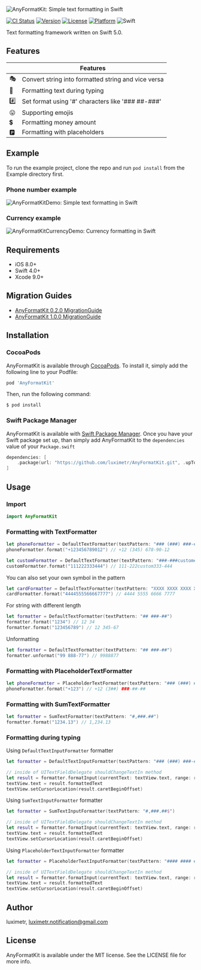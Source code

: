 ![AnyFormatKit: Simple text formatting in Swift](https://github.com/luximetr/AnyFormatKit/blob/develop/Assets/anyformatkit.png)


[![CI Status](http://img.shields.io/travis/luximetr/AnyFormatKit.svg?style=flat)](https://travis-ci.org/luximetr/AnyFormatKit)
[![Version](https://img.shields.io/cocoapods/v/AnyFormatKit.svg?style=flat)](http://cocoapods.org/pods/AnyFormatKit)
[![License](https://img.shields.io/cocoapods/l/AnyFormatKit.svg?style=flat)](http://cocoapods.org/pods/AnyFormatKit)
[![Platform](https://img.shields.io/cocoapods/p/AnyFormatKit.svg?style=flat)](http://cocoapods.org/pods/AnyFormatKit)
![Swift](https://img.shields.io/badge/%20in-swift%205.0-brightgreen.svg)

Text formatting framework written on Swift 5.0.

## Features

| |Features |
|-------------------|------------------------------------------------------------|
:performing_arts:| Convert string into formatted string and vice versa
:bicyclist:| Formatting text during typing
:hash:| Set format using '#' characters like '### ##-###'
:stuck_out_tongue:| Supporting emojis
:heavy_dollar_sign:| Formatting money amount
:parking:| Formatting with placeholders


## Example

To run the example project, clone the repo and run `pod install` from the Example directory first.

### Phone number example

![AnyFormatKitDemo: Simple text formatting in Swift](https://github.com/luximetr/AnyFormatKit/blob/develop/Assets/demo.gif)

### Currency example

![AnyFormatKitCurrencyDemo: Currency formatting in Swift](https://github.com/luximetr/AnyFormatKit/blob/develop/Assets/currencyDemo.gif)

## Requirements

- iOS 8.0+
- Swift 4.0+
- Xcode 9.0+

## Migration Guides

- [AnyFormatKit 0.2.0 MigrationGuide](https://github.com/luximetr/AnyFormatKit/blob/master/Documentation/AnyFormatKit%200.2.0%20MigrationGuide.md)
- [AnyFormatKit 1.0.0 MigrationGuide](https://github.com/luximetr/AnyFormatKit/blob/master/Documentation/AnyFormatKit%201.0.0%20MigrationGuide.md)

## Installation

### CocoaPods

AnyFormatKit is available through [CocoaPods](http://cocoapods.org). To install
it, simply add the following line to your Podfile:

```ruby
pod 'AnyFormatKit'
```

Then, run the following command:

```bash
$ pod install
```

### Swift Package Manager
AnyFormatKit is available with [Swift Package Manager](https://swift.org/package-manager/). 
Once you have your Swift package set up, than simply add AnyFormatKit to the `dependencies` value of your `Package.swift`

```swift
dependencies: [
    .package(url: "https://github.com/luximetr/AnyFormatKit.git", .upToNextMajor(from: "2.1.0"))
]
```

## Usage

### Import

```swift
import AnyFormatKit
```

### Formatting with TextFormatter

```swift
let phoneFormatter = DefaultTextFormatter(textPattern: "### (###) ###-##-##")
phoneFormatter.format("+123456789012") // +12 (345) 678-90-12

let customFormatter = DefaultTextFormatter(textPattern: "###-###custom###-###")
customFormatter.format("111222333444") // 111-222custom333-444
```

You can also set your own symbol in the pattern

```swift
let cardFormatter = DefaultTextFormatter(textPattern: "XXXX XXXX XXXX XXXX", patternSymbol: "X")
cardFormatter.format("4444555566667777") // 4444 5555 6666 7777
```

For string with different length

```swift
let formatter = DefaultTextFormatter(textPattern: "## ###-##")
formatter.format("1234") // 12 34
formatter.format("123456789") // 12 345-67
```

Unformatting

```swift
let formatter = DefaultTextFormatter(textPattern: "## ###-##")
formatter.unformat("99 888-77") // 9988877
```
### Formatting with PlaceholderTextFormatter

```swift
let phoneFormatter = PlaceholderTextFormatter(textPattern: "### (###) ###-##-##")
phoneFormatter.format("+123") // +12 (3##) ###-##-##
```

### Formatting with SumTextFormatter

```swift
let formatter = SumTextFormatter(textPattern: "#,###.##")
formatter.format("1234.13") // 1,234.13
```

### Formatting during typing

Using `DefaultTextInputFormatter` formatter

```swift
let formatter = DefaultTextInputFormatter(textPattern: "### (###) ###-##-##")

// inside of UITextFieldDelegate shouldChangeTextIn method
let result = formatter.formatInput(currentText: textView.text, range: range, replacementString: text)
textView.text = result.formattedText
textView.setCursorLocation(result.caretBeginOffset)
```

Using `SumTextInputFormatter` formatter

```swift
let formatter = SumTextInputFormatter(textPattern: "#,###.##$")

// inside of UITextFieldDelegate shouldChangeTextIn method
let result = formatter.formatInput(currentText: textView.text, range: range, replacementString: text)
textView.text = result.formattedText
textView.setCursorLocation(result.caretBeginOffset)
```

Using `PlaceholderTextInputFormatter` formatter

```swift
let formatter = PlaceholderTextInputFormatter(textPattern: "#### #### #### ####")

// inside of UITextFieldDelegate shouldChangeTextIn method
let result = formatter.formatInput(currentText: textView.text, range: range, replacementString: text)
textView.text = result.formattedText
textView.setCursorLocation(result.caretBeginOffset)
```

## Author

luximetr, luximetr.notification@gmail.com

## License

AnyFormatKit is available under the MIT license. See the LICENSE file for more info.
